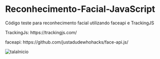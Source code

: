 # Reconhecimento-Facial-JavaScript
 Código teste para reconhecimento facial utilizando faceapi e TrackingJS

<p>TrackingJs: https://trackingjs.com/</p>
<p>faceapi: https://github.com/justadudewhohacks/face-api.js/</p>

<img src="/img/telaInicio.png" alt="talaInicio">


